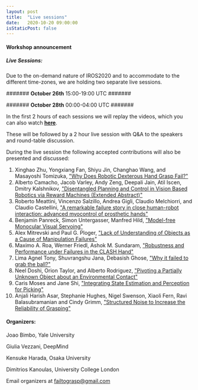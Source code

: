 ```yaml
---
layout: post
title:  "Live sessions"
date:   2020-10-20 09:00:00
isStaticPost: false
---
```


#### Workshop announcement ####
##### Live Sessions: #####
Due to the on-demand nature of IROS2020 and to accommodate to the different time-zones, we are holding two separate live sessions.


####### **October 26th** 15:00-19:00 UTC #######

####### **October 28th** 00:00-04:00 UTC #######

In the first 2 hours of each sessions we will replay the videos, which you can also watch [**here**](/../schedule/).

These will be followed by a 2 hour live session with Q&A to the speakers and round-table discussion.



During the live session the following accepted contributions will also be presented and discussed:
1. Xinghao Zhu, Yongxiang Fan, Shiyu Jin, Changhao Wang, and Masayoshi Tomizuka, ["Why Does Robotic Dexterous Hand Grasp Fail?"](https://drive.google.com/file/d/1TyFzacBYUzEcFkIJfihGNeYRXkcS8op7/view?usp=sharing)
2. Alberto Camacho, Jacob Varley, Andy Zeng, Deepali Jain, Atil Iscen, Dmitry Kalshnikov, ["Disentangled Planning and Control in Vision Based Robotics via Reward Machines (Extended Abstract)"](https://drive.google.com/file/d/1GPDcV7pISGtBxKaMk_XjHWEz7vk0CVHh/view?usp=sharing)
3. Roberto Meattini, Vincenzo Salzillo, Andrea Gigli, Claudio Melchiorri, and Claudio Castellini, ["A remarkable failure story in close human-robot interaction: advanced myocontrol of prosthetic hands"](https://drive.google.com/file/d/1VLpYBmUTzZoDDvy87xSD9ani5cbGtI_1/view?usp=sharing)
4. Benjamin Panreck, Simon Untergasser, Manfred Hild, ["Model-free Monocular Visual Servoing"](https://drive.google.com/file/d/12VNfTDC7BmKoYg1NtCyoo0o4flKteab2/view?usp=sharing)
5. Alex Mitrevski and Paul G. Ploger, ["Lack of Understanding of Objects as a Cause of Manipulation Failures"](https://drive.google.com/file/d/17ORCb8AsQMLQVavO_4reRR0p_sqYx2Ba/view?usp=sharing)
6. Maximo A. Roa, Werner Friedl, Ashok M. Sundaram, ["Robustness and Performance under Failures in the CLASH Hand"](https://drive.google.com/file/d/1OzazbCuhwS32dpx5wnXIv-jm5noCyHsm/view?usp=sharing)
7. Lima Agnel Tony, Shuvrangshu Jana, Debasish Ghose, ["Why it failed to grab the ball?"](https://drive.google.com/file/d/1mJgUh3PqZN-2IbTOuyXpvH43apWhUCFb/view?usp=sharing)
8. Neel Doshi, Orion Taylor, and Alberto Rodriguez, ["Pivoting a Partially Unknown Object about an Environmental Contact"](https://drive.google.com/file/d/1U4rOjIZ4KvS9X7MZOA6VnEBE9bek4FCR/view?usp=sharing)
9. Caris Moses and Jane Shi, ["Integrating State Estimation and Perception for Picking"](https://drive.google.com/file/d/1znixuo0pREwWzJm4yyjafG9IJ6Bld4Mw/view?usp=sharing)
10. Anjali Harish Asar, Stephanie Hughes, Nigel Swenson, Xiaoli Fern, Ravi Balasubramanian and Cindy Grimm, ["Structured Noise to Increase the Reliability of Grasping"](https://drive.google.com/file/d/1tPWzKUCX3l_nYz_e-ktpxXTJxiGBMW3f/view?usp=sharing)



#### Organizers: ####
Joao Bimbo, Yale University

Giulia Vezzani, DeepMind

Kensuke Harada, Osaka University

Dimitrios Kanoulas, University College London

Email organizers at [failtograsp@gmail.com](mailto:failtograsp@gmail.com)